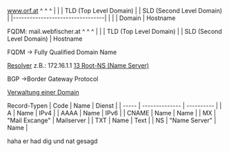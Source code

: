 
www.orf.at 
   ^   ^   ^
    |    |     | TLD (Top Level Domain)
    |    | SLD (Second Level Domain)
    |   |---------------------------------|
    |                            |
    |                      Domain
    | Hostname

FQDM: mail.webfischer.at
			   ^      ^           ^
                |       |             | TLD (Top Level Domain)
                |       | SLD (Second Level Domain)
                | Hostname

FQDM -> Fully Qualified Domain Name

<u>Resolver</u> z.B.: 172.16.1.1
[13 Root-NS (Name Server)](https://root-servers.org/)

BGP ->Border Gateway Protocol

<u>Verwaltung einer Domain</u>

Record-Typen
| Code  | Name           | Dienst     |
| ----- | -------------- | ---------- |
| A     | Name           | IPv4       |
| AAAA  | Name           | IPv6       |
| CNAME | Name           | Name       |
| MX    | "Mail Excange" | Mailserver |
| TXT   | Name           | Text       |
| NS    | "Name Server"  | Name       |


haha er had dig und nat gesagd